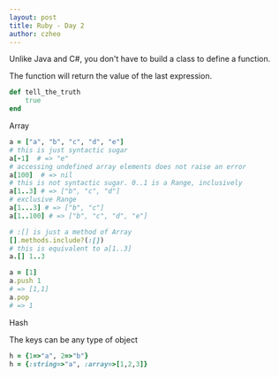 ```yaml
---
layout: post
title: Ruby - Day 2
author: czheo
---
```

Unlike Java and C#, you don't have to build a class to define a function.

The function will return the value of the last expression.

~~~ruby
def tell_the_truth
    true
end
~~~

Array

~~~ruby
a = ["a", "b", "c", "d", "e"]
# this is just syntactic sugar
a[-1]  # => "e"
# accessing undefined array elements does not raise an error
a[100]  # => nil
# this is not syntactic sugar. 0..1 is a Range, inclusively
a[1..3] # => ["b", "c", "d"]
# exclusive Range
a[1...3] # => ["b", "c"]
a[1..100] # => ["b", "c", "d", "e"]
~~~

~~~ ruby
# :[] is just a method of Array
[].methods.include?(:[])
# this is equivalent to a[1..3]
a.[] 1..3

a = [1]
a.push 1
# => [1,1]
a.pop
# => 1
~~~

Hash

The keys can be any type of object

~~~ ruby
h = {1=>"a", 2=>"b"}
h = {:string=>"a", :array=>[1,2,3]}
~~~
